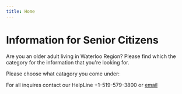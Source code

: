 ```yaml
---
title: Home
---
```


# Information for Senior Citizens

Are you an older adult living in Waterloo Region? 
Please find which the category for the information that you're looking for.

Please choose what catagory you come under:




For all inquires contact our HelpLine +1-519-579-3800 or [email](mailto:info@waterlooregion.org)
